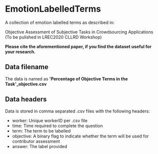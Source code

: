# EmotionLabelledTerms
 
A collection of emotion labelled terms as described in:

Objective Assessment of Subjective Tasks in Crowdsourcing Applications (To be pulished in LREC2020 CLLRD Workshop)

**Please cite the aforementioned paper, if you find the dataset useful for your research.**

## Data filename
The data is named as **'Percentage of Objective Terms in the Task'_objective.csv**

## Data headers
Data is stored in comma separated .csv files with the following headers:

- worker: Unique workerID per .csv file
- time: Time required to complete the question
- term: The term to be labelled
- objective: A binary flag to indicate whether the term will be used for contributor assessment
- answer: The label provided
